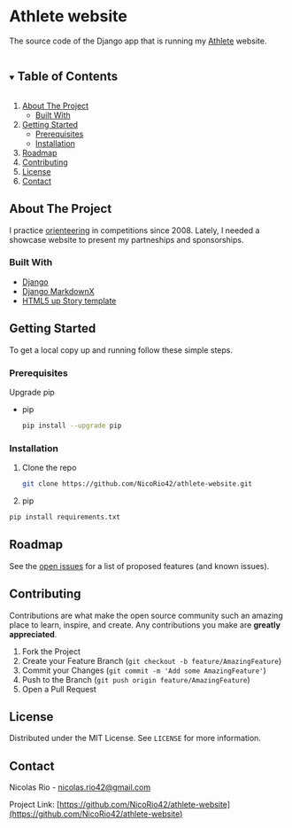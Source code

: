 # Athlete website

The source code of the Django app that is running my [Athlete](http://runners.worldofo.com/nicolasrio.html) website.


<!-- TABLE OF CONTENTS -->
<details open="open">
  <summary><h2 style="display: inline-block">Table of Contents</h2></summary>
  <ol>
    <li>
      <a href="#about-the-project">About The Project</a>
      <ul>
        <li><a href="#built-with">Built With</a></li>
      </ul>
    </li>
    <li>
      <a href="#getting-started">Getting Started</a>
      <ul>
        <li><a href="#prerequisites">Prerequisites</a></li>
        <li><a href="#installation">Installation</a></li>
      </ul>
    </li>
    <li><a href="#roadmap">Roadmap</a></li>
    <li><a href="#contributing">Contributing</a></li>
    <li><a href="#license">License</a></li>
    <li><a href="#contact">Contact</a></li>
  </ol>
</details>



<!-- ABOUT THE PROJECT -->
## About The Project

I practice [orienteering](https://en.wikipedia.org/wiki/Orienteering) in competitions since 2008. Lately, I needed a showcase website to present my partneships and sponsorships.


### Built With

* [Django](https://www.djangoproject.com/)
* [Django MarkdownX](https://neutronx.github.io/django-markdownx/)
* [HTML5 up Story template](https://html5up.net/story)



<!-- GETTING STARTED -->
## Getting Started

To get a local copy up and running follow these simple steps.

### Prerequisites

Upgrade pip
* pip
  ```sh
  pip install --upgrade pip
  ```

### Installation

1. Clone the repo
   ```sh
   git clone https://github.com/NicoRio42/athlete-website.git
   ```
2. pip
  ```sh
  pip install requirements.txt
  ```


<!-- ROADMAP -->
## Roadmap

See the [open issues](https://github.com/NicoRio42/athlete-website/issues) for a list of proposed features (and known issues).



<!-- CONTRIBUTING -->
## Contributing

Contributions are what make the open source community such an amazing place to learn, inspire, and create. Any contributions you make are **greatly appreciated**.

1. Fork the Project
2. Create your Feature Branch (`git checkout -b feature/AmazingFeature`)
3. Commit your Changes (`git commit -m 'Add some AmazingFeature'`)
4. Push to the Branch (`git push origin feature/AmazingFeature`)
5. Open a Pull Request



<!-- LICENSE -->
## License

Distributed under the MIT License. See `LICENSE` for more information.



<!-- CONTACT -->
## Contact

Nicolas Rio - nicolas.rio42@gmail.com

Project Link: [https://github.com/NicoRio42/athlete-website](https://github.com/NicoRio42/athlete-website)


<!-- MARKDOWN LINKS & IMAGES -->
<!-- https://www.markdownguide.org/basic-syntax/#reference-style-links -->
[contributors-shield]: https://img.shields.io/github/contributors/NicoRio42/repo.svg?style=for-the-badge
[contributors-url]: https://github.com/NicoRio42/athlete-website/graphs/contributors
[forks-shield]: https://img.shields.io/github/forks/NicoRio42/repo.svg?style=for-the-badge
[forks-url]: https://github.com/NicoRio42/athlete-website/network/members
[stars-shield]: https://img.shields.io/github/stars/NicoRio42/repo.svg?style=for-the-badge
[stars-url]: https://github.com/NicoRio42/athlete-website/stargazers
[issues-shield]: https://img.shields.io/github/issues/NicoRio42/repo.svg?style=for-the-badge
[issues-url]: https://github.com/NicoRio42/athlete-website/issues
[license-shield]: https://img.shields.io/github/license/NicoRio42/repo.svg?style=for-the-badge
[license-url]: https://github.com/NicoRio42/athlete-website/blob/master/LICENSE.txt
[linkedin-shield]: https://img.shields.io/badge/-LinkedIn-black.svg?style=for-the-badge&logo=linkedin&colorB=555
[linkedin-url]: https://linkedin.com/in/NicoRio42
